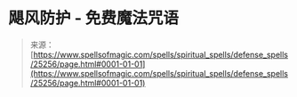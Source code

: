 <!--yml

category: 未分类

date: 2024-06-12 19:12:00

-->

# 飓风防护 - 免费魔法咒语

> 来源：[https://www.spellsofmagic.com/spells/spiritual_spells/defense_spells/25256/page.html#0001-01-01](https://www.spellsofmagic.com/spells/spiritual_spells/defense_spells/25256/page.html#0001-01-01)
